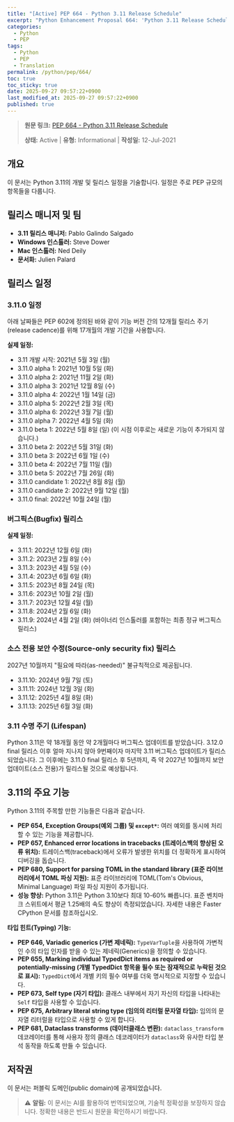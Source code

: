 ```yaml
---
title: "[Active] PEP 664 - Python 3.11 Release Schedule"
excerpt: "Python Enhancement Proposal 664: 'Python 3.11 Release Schedule'에 대한 한국어 번역입니다."
categories:
  - Python
  - PEP
tags:
  - Python
  - PEP
  - Translation
permalink: /python/pep/664/
toc: true
toc_sticky: true
date: 2025-09-27 09:57:22+0900
last_modified_at: 2025-09-27 09:57:22+0900
published: true
---
```

> **원문 링크:** [PEP 664 - Python 3.11 Release Schedule](https://peps.python.org/pep-0664/)
>
> **상태:** Active | **유형:** Informational | **작성일:** 12-Jul-2021

## 개요
이 문서는 Python 3.11의 개발 및 릴리스 일정을 기술합니다. 일정은 주로 PEP 규모의 항목들을 다룹니다.

## 릴리스 매니저 및 팀
*   **3.11 릴리스 매니저:** Pablo Galindo Salgado
*   **Windows 인스톨러:** Steve Dower
*   **Mac 인스톨러:** Ned Deily
*   **문서화:** Julien Palard

## 릴리스 일정

### 3.11.0 일정
아래 날짜들은 PEP 602에 정의된 바와 같이 기능 버전 간의 12개월 릴리스 주기(release cadence)를 위해 17개월의 개발 기간을 사용합니다.

**실제 일정:**
*   3.11 개발 시작: 2021년 5월 3일 (월)
*   3.11.0 alpha 1: 2021년 10월 5일 (화)
*   3.11.0 alpha 2: 2021년 11월 2일 (화)
*   3.11.0 alpha 3: 2021년 12월 8일 (수)
*   3.11.0 alpha 4: 2022년 1월 14일 (금)
*   3.11.0 alpha 5: 2022년 2월 3일 (목)
*   3.11.0 alpha 6: 2022년 3월 7일 (월)
*   3.11.0 alpha 7: 2022년 4월 5일 (화)
*   3.11.0 beta 1: 2022년 5월 8일 (일) (이 시점 이후로는 새로운 기능이 추가되지 않습니다.)
*   3.11.0 beta 2: 2022년 5월 31일 (화)
*   3.11.0 beta 3: 2022년 6월 1일 (수)
*   3.11.0 beta 4: 2022년 7월 11일 (월)
*   3.11.0 beta 5: 2022년 7월 26일 (화)
*   3.11.0 candidate 1: 2022년 8월 8일 (월)
*   3.11.0 candidate 2: 2022년 9월 12일 (월)
*   3.11.0 final: 2022년 10월 24일 (월)

### 버그픽스(Bugfix) 릴리스
**실제 일정:**
*   3.11.1: 2022년 12월 6일 (화)
*   3.11.2: 2023년 2월 8일 (수)
*   3.11.3: 2023년 4월 5일 (수)
*   3.11.4: 2023년 6월 6일 (화)
*   3.11.5: 2023년 8월 24일 (목)
*   3.11.6: 2023년 10월 2일 (월)
*   3.11.7: 2023년 12월 4일 (월)
*   3.11.8: 2024년 2월 6일 (화)
*   3.11.9: 2024년 4월 2일 (화) (바이너리 인스톨러를 포함하는 최종 정규 버그픽스 릴리스)

### 소스 전용 보안 수정(Source-only security fix) 릴리스
2027년 10월까지 "필요에 따라(as-needed)" 불규칙적으로 제공됩니다.
*   3.11.10: 2024년 9월 7일 (토)
*   3.11.11: 2024년 12월 3일 (화)
*   3.11.12: 2025년 4월 8일 (화)
*   3.11.13: 2025년 6월 3일 (화)

### 3.11 수명 주기 (Lifespan)
Python 3.11은 약 18개월 동안 약 2개월마다 버그픽스 업데이트를 받았습니다. 3.12.0 final 릴리스 이후 얼마 지나지 않아 9번째이자 마지막 3.11 버그픽스 업데이트가 릴리스되었습니다. 그 이후에는 3.11.0 final 릴리스 후 5년까지, 즉 약 2027년 10월까지 보안 업데이트(소스 전용)가 릴리스될 것으로 예상됩니다.

## 3.11의 주요 기능
Python 3.11의 주목할 만한 기능들은 다음과 같습니다.
*   **PEP 654, Exception Groups(예외 그룹) 및 `except*`:** 여러 예외를 동시에 처리할 수 있는 기능을 제공합니다.
*   **PEP 657, Enhanced error locations in tracebacks (트레이스백의 향상된 오류 위치):** 트레이스백(traceback)에서 오류가 발생한 위치를 더 정확하게 표시하여 디버깅을 돕습니다.
*   **PEP 680, Support for parsing TOML in the standard library (표준 라이브러리에서 TOML 파싱 지원):** 표준 라이브러리에 TOML(Tom's Obvious, Minimal Language) 파일 파싱 지원이 추가됩니다.
*   **성능 향상:** Python 3.11은 Python 3.10보다 최대 10-60% 빠릅니다. 표준 벤치마크 스위트에서 평균 1.25배의 속도 향상이 측정되었습니다. 자세한 내용은 Faster CPython 문서를 참조하십시오.

**타입 힌트(Typing) 기능:**
*   **PEP 646, Variadic generics (가변 제네릭):** `TypeVarTuple`을 사용하여 가변적인 수의 타입 인자를 받을 수 있는 제네릭(Generics)을 정의할 수 있습니다.
*   **PEP 655, Marking individual TypedDict items as required or potentially-missing (개별 TypedDict 항목을 필수 또는 잠재적으로 누락된 것으로 표시):** `TypedDict`에서 개별 키의 필수 여부를 더욱 명시적으로 지정할 수 있습니다.
*   **PEP 673, Self type (자기 타입):** 클래스 내부에서 자기 자신의 타입을 나타내는 `Self` 타입을 사용할 수 있습니다.
*   **PEP 675, Arbitrary literal string type (임의의 리터럴 문자열 타입):** 임의의 문자열 리터럴을 타입으로 사용할 수 있게 합니다.
*   **PEP 681, Dataclass transforms (데이터클래스 변환):** `dataclass_transform` 데코레이터를 통해 사용자 정의 클래스 데코레이터가 `dataclass`와 유사한 타입 분석 동작을 하도록 만들 수 있습니다.

## 저작권
이 문서는 퍼블릭 도메인(public domain)에 공개되었습니다.

> ⚠️ **알림:** 이 문서는 AI를 활용하여 번역되었으며, 기술적 정확성을 보장하지 않습니다. 정확한 내용은 반드시 원문을 확인하시기 바랍니다.